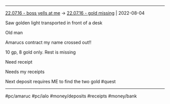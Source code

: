 ***

[22.07.16 - boss yells at me](1%20-%20Sessions/22.07.16%20-%20boss%20yells%20at%20me.md) -> [22.07.16 - gold missing](22.07.16%20-%20gold%20missing.md) | 2022-08-04

Saw golden light transported in front of a desk

Old man

Amarucs contract my name crossed out!!

10 gp, 8 gold only. Rest is missing

Need receipt

Needs my receipts

Next deposit requires ME to find the two gold #quest

***

#pc/amaruc #pc/ialo #money/deposits #receipts #money/bank 